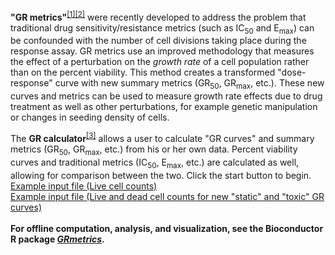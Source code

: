 <b>"GR metrics"</b><sup><a href="https://dx.doi.org/10.1038/nmeth.3853">[1]<a href="https://dx.doi.org/10.1038/nbt.3882">[2]</a></sup> were recently developed to address the problem that traditional drug sensitivity/resistance metrics (such as IC<sub>50</sub> and E<sub>max</sub>) can be confounded with the number of cell divisions taking place during the response assay. GR metrics use an improved methodology that measures the effect of a perturbation on the <i>growth rate</i> of a cell population rather than on the percent viability. This method creates a transformed "dose-response" curve with new summary metrics (GR<sub>50</sub>, GR<sub>max</sub>, etc.). These new curves and metrics can be used to measure growth rate effects due to drug treatment as well as other perturbations, for example genetic manipulation or changes in seeding density of cells.

The <b>GR calculator</b><sup><a href="https://dx.doi.org/10.1186/s12885-017-3689-3">[3]</a></sup> allows a user to calculate "GR curves" and summary metrics (GR<sub>50</sub>, GR<sub>max</sub>, etc.) from his or her own data. Percent viability curves and traditional metrics (IC<sub>50</sub>, E<sub>max</sub>, etc.) are calculated as well, allowing for comparison between the two. Click the start button to begin.<br>
<a href = "https://raw.githubusercontent.com/uc-bd2k/grcalculator/update/resources/caseA_example.csv">Example input file (Live cell counts)</a><br>
<a href = "https://raw.githubusercontent.com/uc-bd2k/grcalculator/update/resources/gr_static_vs_toxic_input_small.csv">Example input file (Live and dead cell counts for new "static" and "toxic" GR curves)</a>
<br><br>
<b>For offline computation, analysis, and visualization, see the Bioconductor R package [*GRmetrics*](https://bioconductor.org/packages/GRmetrics).</b>